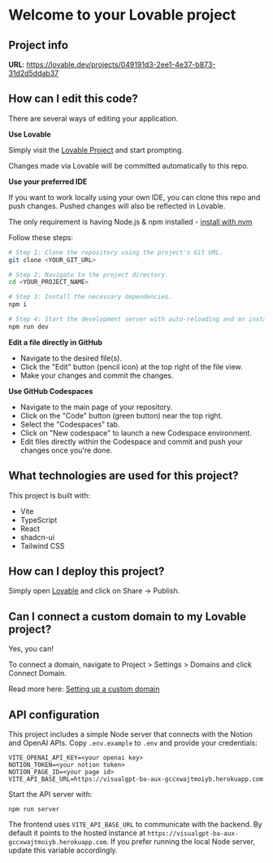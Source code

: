 # Welcome to your Lovable project

## Project info

**URL**: https://lovable.dev/projects/049191d3-2ee1-4e37-b873-31d2d5ddab37

## How can I edit this code?

There are several ways of editing your application.

**Use Lovable**

Simply visit the [Lovable Project](https://lovable.dev/projects/049191d3-2ee1-4e37-b873-31d2d5ddab37) and start prompting.

Changes made via Lovable will be committed automatically to this repo.

**Use your preferred IDE**

If you want to work locally using your own IDE, you can clone this repo and push changes. Pushed changes will also be reflected in Lovable.

The only requirement is having Node.js & npm installed - [install with nvm](https://github.com/nvm-sh/nvm#installing-and-updating)

Follow these steps:

```sh
# Step 1: Clone the repository using the project's Git URL.
git clone <YOUR_GIT_URL>

# Step 2: Navigate to the project directory.
cd <YOUR_PROJECT_NAME>

# Step 3: Install the necessary dependencies.
npm i

# Step 4: Start the development server with auto-reloading and an instant preview.
npm run dev
```

**Edit a file directly in GitHub**

- Navigate to the desired file(s).
- Click the "Edit" button (pencil icon) at the top right of the file view.
- Make your changes and commit the changes.

**Use GitHub Codespaces**

- Navigate to the main page of your repository.
- Click on the "Code" button (green button) near the top right.
- Select the "Codespaces" tab.
- Click on "New codespace" to launch a new Codespace environment.
- Edit files directly within the Codespace and commit and push your changes once you're done.

## What technologies are used for this project?

This project is built with:

- Vite
- TypeScript
- React
- shadcn-ui
- Tailwind CSS

## How can I deploy this project?

Simply open [Lovable](https://lovable.dev/projects/049191d3-2ee1-4e37-b873-31d2d5ddab37) and click on Share -> Publish.

## Can I connect a custom domain to my Lovable project?

Yes, you can!

To connect a domain, navigate to Project > Settings > Domains and click Connect Domain.

Read more here: [Setting up a custom domain](https://docs.lovable.dev/tips-tricks/custom-domain#step-by-step-guide)

## API configuration

This project includes a simple Node server that connects with the Notion and OpenAI APIs.
Copy `.env.example` to `.env` and provide your credentials:

```
VITE_OPENAI_API_KEY=<your openai key>
NOTION_TOKEN=<your notion token>
NOTION_PAGE_ID=<your page id>
VITE_API_BASE_URL=https://visualgpt-ba-aux-gccxwajtmoiyb.herokuapp.com
```

Start the API server with:

```
npm run server
```
The frontend uses `VITE_API_BASE_URL` to communicate with the backend. By default it
points to the hosted instance at `https://visualgpt-ba-aux-gccxwajtmoiyb.herokuapp.com`.
If you prefer running the local Node server, update this variable accordingly.
